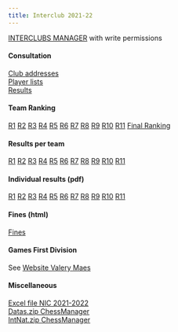 ```yaml
---
title: Interclub 2021-22
---
```




[INTERCLUBS MANAGER](https://www.frbe-kbsb.be/sites/manager/GestionCOMMON/GestionLogin.php) with write permissions

#### Consultation 

[Club addresses](https://www.frbe-kbsb.be/sites/manager/ICN/Inscriptions.php)  
[Player lists](https://www.frbe-kbsb.be/sites/manager/ICN/LstFrc.php)  
[Results](https://www.frbe-kbsb.be/sites/manager/ICN/Result.php)

#### Team Ranking

[R1](https://www.frbe-kbsb.be/sites/manager/ICN/21-22/klas01.pdf) 
[R2](https://www.frbe-kbsb.be/sites/manager/ICN/21-22/klas02.pdf) 
[R3](https://www.frbe-kbsb.be/sites/manager/ICN/21-22/klas03.pdf) 
[R4](https://www.frbe-kbsb.be/sites/manager/ICN/21-22/klas04.pdf) 
[R5](https://www.frbe-kbsb.be/sites/manager/ICN/21-22/klas05.pdf) 
[R6](https://www.frbe-kbsb.be/sites/manager/ICN/21-22/klas06.pdf) 
[R7](https://www.frbe-kbsb.be/sites/manager/ICN/21-22/klas07.pdf) 
[R8](https://www.frbe-kbsb.be/sites/manager/ICN/21-22/klas08.pdf) 
[R9](https://www.frbe-kbsb.be/sites/manager/ICN/21-22/klas09.pdf) 
[R10](https://www.frbe-kbsb.be/sites/manager/ICN/21-22/klas10.pdf) 
[R11](https://www.frbe-kbsb.be/sites/manager/ICN/21-22/klas11.pdf)
[Final Ranking](https://www.frbe-kbsb.be/sites/manager/ICN/21-22/klas.pdf)


#### Results per team

[R1](https://www.frbe-kbsb.be/sites/manager/ICN/21-22/ploeg01.pdf) 
[R2](https://www.frbe-kbsb.be/sites/manager/ICN/21-22/ploeg02.pdf) 
[R3](https://www.frbe-kbsb.be/sites/manager/ICN/21-22/ploeg03.pdf) 
[R4](https://www.frbe-kbsb.be/sites/manager/ICN/21-22/ploeg04.pdf) 
[R5](https://www.frbe-kbsb.be/sites/manager/ICN/21-22/ploeg05.pdf) 
[R6](https://www.frbe-kbsb.be/sites/manager/ICN/21-22/ploeg06.pdf) 
[R7](https://www.frbe-kbsb.be/sites/manager/ICN/21-22/ploeg07.pdf) 
[R8](https://www.frbe-kbsb.be/sites/manager/ICN/21-22/ploeg08.pdf) 
[R9](https://www.frbe-kbsb.be/sites/manager/ICN/21-22/ploeg09.pdf) 
[R10](https://www.frbe-kbsb.be/sites/manager/ICN/21-22/ploeg10.pdf) 
[R11](https://www.frbe-kbsb.be/sites/manager/ICN/21-22/ploeg11.pdf)

#### Individual results (pdf)

[R1](https://www.frbe-kbsb.be/sites/manager/ICN/21-22/ind01.pdf) 
[R2](https://www.frbe-kbsb.be/sites/manager/ICN/21-22/ind02.pdf) 
[R3](https://www.frbe-kbsb.be/sites/manager/ICN/21-22/ind03.pdf) 
[R4](https://www.frbe-kbsb.be/sites/manager/ICN/21-22/ind04.pdf) 
[R5](https://www.frbe-kbsb.be/sites/manager/ICN/21-22/ind05.pdf) 
[R6](https://www.frbe-kbsb.be/sites/manager/ICN/21-22/ind06.pdf) 
[R7](https://www.frbe-kbsb.be/sites/manager/ICN/21-22/ind07.pdf) 
[R8](https://www.frbe-kbsb.be/sites/manager/ICN/21-22/ind08.pdf) 
[R9](https://www.frbe-kbsb.be/sites/manager/ICN/21-22/ind09.pdf) 
[R10](https://www.frbe-kbsb.be/sites/manager/ICN/21-22/ind10.pdf) 
[R11](https://www.frbe-kbsb.be/sites/manager/ICN/21-22/ind11.pdf)

#### Fines (html)

[Fines](https://www.frbe-kbsb.be/sites/manager/ICN/21-22/boetes.html) 

#### Games First Division

See [Website Valery Maes](http://users.telenet.be/vmaes/interclub/)

#### Miscellaneous

[Excel file NIC 2021-2022](https://www.frbe-kbsb.be/sites/manager/ICN/21-22/NationaalInterclub2021-2022_Uitslagen.xlsm)<br>
[Datas.zip ChessManager](https://www.frbe-kbsb.be/sites/manager/ICN/21-22/Datas.zip)<br>
[IntNat.zip ChessManager](https://www.frbe-kbsb.be/sites/manager/ICN/21-22/IntNat.zip)

